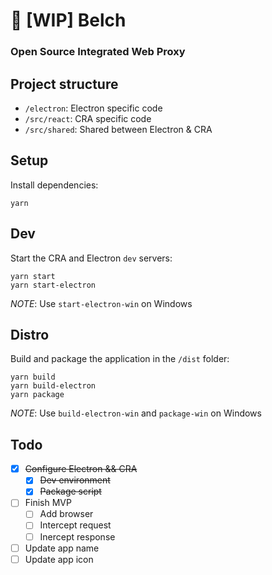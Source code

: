 # 🤮 [WIP] Belch

### Open Source Integrated Web Proxy

## Project structure
- `/electron`: Electron specific code
- `/src/react`: CRA specific code
- `/src/shared`: Shared between Electron & CRA

## Setup
Install dependencies:
```
yarn
```

## Dev
Start the CRA and Electron `dev` servers:
```
yarn start
yarn start-electron
```
_NOTE_: Use `start-electron-win` on Windows

## Distro
Build and package the application in the `/dist` folder:
```
yarn build
yarn build-electron
yarn package
```
_NOTE_: Use `build-electron-win` and `package-win` on Windows

## Todo
- [x] ~~Configure Electron && CRA~~
  - [x] ~~Dev environment~~
  - [x] ~~Package script~~
- [ ] Finish MVP
  - [ ] Add browser
  - [ ] Intercept request
  - [ ] Inercept response
- [ ] Update app name
- [ ] Update app icon
